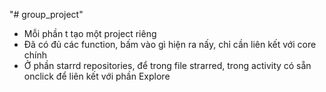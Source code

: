 "# group_project" 
- Mỗi phần t tạo một project riêng
- Đã có đủ các function, bấm vào gì hiện ra nấy, chỉ cần liên kết với core chính
- Ở phần starrd repositories, để trong file strarred, trong activity có sẵn onclick để liên kết với phần Explore


